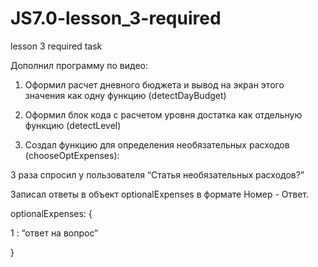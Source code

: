 # JS7.0-lesson_3-required
lesson 3 required task

Дополнил программу по видео:

1) Оформил расчет дневного бюджета и вывод на экран этого значения как одну функцию (detectDayBudget)

2) Оформил блок кода с расчетом уровня достатка как отдельную функцию (detectLevel)

3) Создал функцию для определения необязательных расходов (chooseOptExpenses):

3 раза спросил у пользователя “Статья необязательных расходов?”

Записал ответы в объект optionalExpenses в формате Номер - Ответ.

optionalExpenses: {

1 : “ответ на вопрос”

}